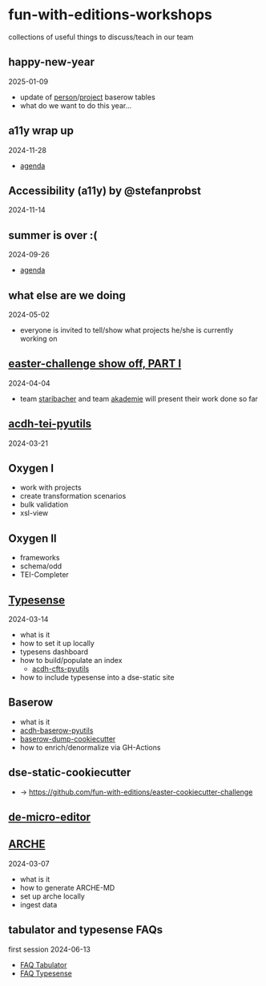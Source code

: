 # fun-with-editions-workshops
collections of useful things to discuss/teach in our team

## happy-new-year
2025-01-09
* update of [person](https://baserow.acdh-dev.oeaw.ac.at/database/484/table/2723/10401)/[project](https://baserow.acdh-dev.oeaw.ac.at/database/484/table/2724/10402) baserow tables
* what do we want to do this year... 

## a11y wrap up
2024-11-28
* [agenda](a11y/README.md)

## Accessibility (a11y) by @stefanprobst
2024-11-14

## summer is over :(
2024-09-26
* [agenda](html/readme.md)

## what else are we doing
2024-05-02
* everyone is invited to tell/show what projects he/she is currently working on

## [easter-challenge show off, PART I](https://github.com/fun-with-editions/easter-cookiecutter-challenge/blob/main/README.md)
2024-04-04
* team [staribacher](https://fun-with-editions.github.io/staribacher-static/) and team [akademie](https://fun-with-editions.github.io/akademie-static/) will present their work done so far

## [acdh-tei-pyutils](acdh-tei-pyutils/README.md)
2024-03-21

## Oxygen I
* work with projects
* create transformation scenarios
* bulk validation
* xsl-view

## Oxygen II
* frameworks
* schema/odd
* TEI-Completer

## [Typesense](typesense/typesense.md)
2024-03-14
* what is it
* how to set it up locally
* typesens dashboard
* how to build/populate an index
    * [acdh-cfts-pyutils](https://github.com/acdh-oeaw/acdh-cfts-pyutils/tree/master)
* how to include typesense into a dse-static site

## Baserow
* what is it
* [acdh-baserow-pyutils](https://github.com/acdh-oeaw/acdh-baserow-pyutils)
* [baserow-dump-cookiecutter](https://github.com/acdh-oeaw/baserow-dump-cookiecutter)
* how to enrich/denormalize via GH-Actions

## dse-static-cookiecutter
* -> https://github.com/fun-with-editions/easter-cookiecutter-challenge

## [de-micro-editor](https://github.com/acdh-oeaw/de-micro-editor)
  
## [ARCHE](arche-localhost.md)
2024-03-07
* what is it
* how to generate ARCHE-MD
* set up arche locally
* ingest data


## tabulator and typesense FAQs
first session 2024-06-13
* [FAQ Tabulator](./FAQs/tabulator.md)
* [FAQ Typesense](./FAQs/typesense.md)
